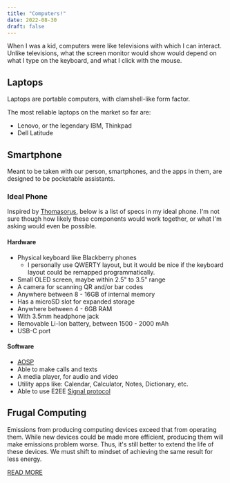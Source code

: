```yaml
---
title: "Computers!"
date: 2022-08-30
draft: false
---
```


When I was a kid, computers were like televisions with which I can
interact. Unlike televisions, what the screen monitor would show would
depend on what I type on the keyboard, and what I click with the mouse.

## Laptops

Laptops are portable computers, with clamshell-like form factor.

The most reliable laptops on the market so far are:
- Lenovo, or the legendary IBM, Thinkpad
- Dell Latitude

## Smartphone

Meant to be taken with our person,
smartphones, and the apps in them, are designed
to be pocketable assistants.

### Ideal Phone

Inspired by [Thomasorus](https://thomasorus.com/my-ideal-phone.html),
below is a list of specs in my ideal phone.
I'm not sure though how likely these components would work together,
or what I'm asking would even be possible.

#### Hardware

- Physical keyboard like Blackberry phones
    - I personally use QWERTY layout,
      but it would be nice if the keyboard layout could be remapped
      programmatically.
- Small OLED screen, maybe within 2.5" to 3.5" range
- A camera for scanning QR and/or bar codes
- Anywhere between 8 - 16GB of internal memory
- Has a microSD slot for expanded storage
- Anywhere between 4 - 6GB RAM
- With 3.5mm headphone jack
- Removable Li-Ion battery, between 1500 - 2000 mAh
- USB-C port

#### Software

- [AOSP](https://www.androidauthority.com/aosp-explained-1093505/)
- Able to make calls and texts
- A media player, for audio and video
- Utility apps like: Calendar, Calculator, Notes, Dictionary, etc.
- Able to use E2EE [Signal protocol](https://en.wikipedia.org/wiki/Signal_Protocol)

## Frugal Computing

Emissions from producing computing devices exceed that from operating them.
While new devices could be made more efficient,
producing them will make emissions problem worse.
Thus, it's still better to extend the life of these devices.
We must shift to mindset of achieving the same result for less energy.

[READ MORE](https://limited.systems/articles/frugal-computing)
